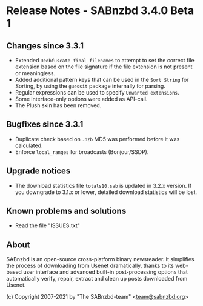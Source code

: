Release Notes - SABnzbd 3.4.0 Beta 1
=========================================================

## Changes since 3.3.1
- Extended `Deobfuscate final filenames` to attempt to set the correct 
  file extension based on the file signature if the file extension is 
  not present or meaningless.
- Added additional pattern keys that can be used in the `Sort String`
  for Sorting, by using the `guessit` package internally for parsing.
- Regular expressions can be used to specify `Unwanted extensions`.
- Some interface-only options were added as API-call.
- The Plush skin has been removed.

## Bugfixes since 3.3.1
- Duplicate check based on `.nzb` MD5 was performed before it was calculated.
- Enforce `local_ranges` for broadcasts (Bonjour/SSDP).

## Upgrade notices
- The download statistics file `totals10.sab` is updated in 3.2.x 
  version. If you downgrade to 3.1.x or lower, detailed download 
  statistics will be lost.

## Known problems and solutions
- Read the file "ISSUES.txt"

## About
  SABnzbd is an open-source cross-platform binary newsreader.
  It simplifies the process of downloading from Usenet dramatically, thanks
  to its web-based user interface and advanced built-in post-processing options
  that automatically verify, repair, extract and clean up posts downloaded
  from Usenet.

  (c) Copyright 2007-2021 by "The SABnzbd-team" \<team@sabnzbd.org\>
